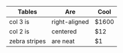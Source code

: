 | **Tables**    | **Are**       | **Cool** |
| ------------- | ------------- | -------- |
| col 3 is      | right-aligned | $1600    |
| col 2 is      | centered      | $12      |
| zebra stripes | are neat      | $1       |

